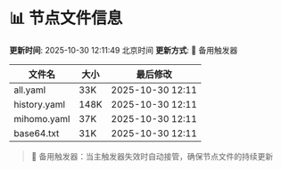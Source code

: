 # 📊 节点文件信息

**更新时间**: 2025-10-30 12:11:49 北京时间
**更新方式**: 🔄 备用触发器

| 文件名 | 大小 | 最后修改 |
|--------|------|----------|
| all.yaml | 33K | 2025-10-30 12:11 |
| history.yaml | 148K | 2025-10-30 12:11 |
| mihomo.yaml | 37K | 2025-10-30 12:11 |
| base64.txt | 31K | 2025-10-30 12:11 |

> 🔄 备用触发器：当主触发器失效时自动接管，确保节点文件的持续更新
